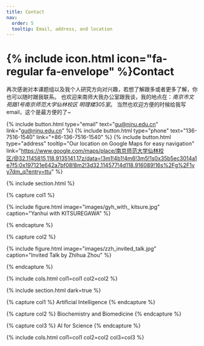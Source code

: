 ```yaml
---
title: Contact
nav:
  order: 5
  tooltip: Email, address, and location
---
```


# {% include icon.html icon="fa-regular fa-envelope" %}Contact

再次感谢对本课题组以及我个人研究方向对兴趣，若想了解跟多或者更多了解，你也可以随时跟我联系。
也欢迎来南师大我办公室跟我谈，我的地点在：*南京市文苑路1号南京师范大学仙林校区 明理楼305室*。 
当然也欢迎方便的时候给我写email，这个是最方便的了~

{%
  include button.html
  type="email"
  text="gu@njnu.edu.cn"
  link="gu@njnu.edu.cn"
%}
{%
  include button.html
  type="phone"
  text="136-7516-1540"
  link="+86-136-7516-1540"
%}
{%
  include button.html
  type="address"
  tooltip="Our location on Google Maps for easy navigation"
  link="https://www.google.com/maps/place/南京师范大学仙林校区/@32.1145815,118.9135141,17z/data=!3m1!4b1!4m6!3m5!1s0x35b5ec3014a1e7f5:0x197121e642a7bf08!8m2!3d32.114577!4d118.916089!16s%2Fg%2F1vy7dm_q?entry=ttu"
%}

{% include section.html %}

{% capture col1 %}

{%
  include figure.html
  image="images/gyh_with_ kitsure.jpg"
  caption="Yanhui with KITSUREGAWA"
%}

{% endcapture %}

{% capture col2 %}

{%
  include figure.html
  image="images/zzh_invited_talk.jpg"
  caption="Invited Talk by Zhihua Zhou"
%}

{% endcapture %}

{% include cols.html col1=col1 col2=col2 %}

{% include section.html dark=true %}

{% capture col1 %}
Artificial Intelligence 
{% endcapture %}

{% capture col2 %}
Biochemistry and Biomedicine
{% endcapture %}

{% capture col3 %}
AI for Science
{% endcapture %}

{% include cols.html col1=col1 col2=col2 col3=col3 %}
